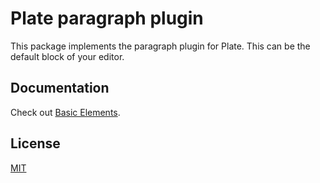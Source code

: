 # Plate paragraph plugin

This package implements the paragraph plugin for Plate. This can be the
default block of your editor.

## Documentation

Check out
[Basic Elements](https://platejs.org/docs/basic-elements).

## License

[MIT](../../LICENSE)
